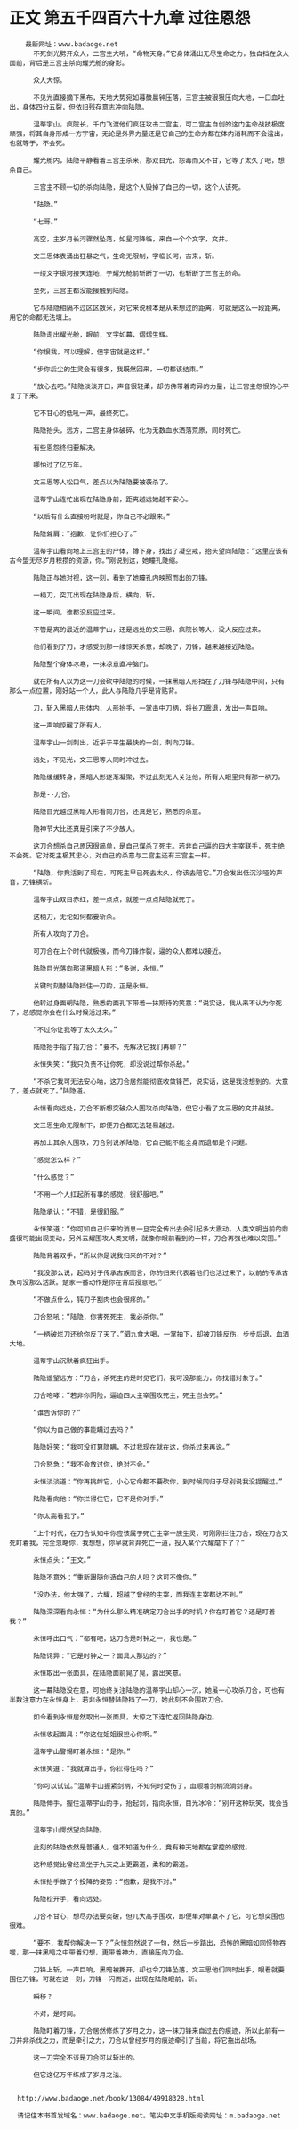 # 正文 第五千四百六十九章 过往恩怨
        最新网址：www.badaoge.net
          不死剑光劈开众人，二宫主大吼，“命物天身。”它身体涌出无尽生命之力，独自挡在众人面前，背后是三宫主杀向耀光舱的身影。
      
          众人大惊。
      
          不见光直接摘下黑布，天地大势宛如暮鼓晨钟压落，三宫主被狠狠压向大地，一口血吐出，身体四分五裂，但依旧残存意志冲向陆隐。
      
          温蒂宇山，疯院长，千门飞渡他们疯狂攻击二宫主，可二宫主自创的这门生命战技极度顽强，将其自身形成一方宇宙，无论是外界力量还是它自己的生命力都在体内消耗而不会溢出，也就等于，不会死。
      
          耀光舱内，陆隐平静看着三宫主杀来，那双目光，怨毒而又不甘，它等了太久了吧，想杀自己。
      
          三宫主不顾一切的杀向陆隐，是这个人毁掉了自己的一切，这个人该死。
      
          “陆隐。”
      
          “七哥。”
      
          高空，主岁月长河骤然坠落，如星河降临，来自一个个文字，文井。
      
          文三思体表涌出狂暴之气，生命无限制，字临长河，古来，斩。
      
          一缕文字银河接天连地，于耀光舱前斩断了一切，也斩断了三宫主的命。
      
          至死，三宫主都没能接触到陆隐。
      
          它与陆隐相隔不过区区数米，对它来说根本是从未想过的距离，可就是这么一段距离，用它的命都无法填上。
      
          陆隐走出耀光舱，眼前，文字如幕，熠熠生辉。
      
          “你恨我，可以理解，但宇宙就是这样。”
      
          “步你后尘的生灵会有很多，我既然回来，一切都该结束。”
      
          “放心去吧。”陆隐淡淡开口，声音很轻柔，却仿佛带着奇异的力量，让三宫主怨恨的心平复了下来。
      
          它不甘心的低吼一声，最终死亡。
      
          陆隐抬头，远方，二宫主身体破碎，化为无数血水洒落荒原，同时死亡。
      
          有些恩怨终归要解决。
      
          哪怕过了亿万年。
      
          文三思等人松口气，差点以为陆隐要被袭杀了。
      
          温蒂宇山连忙出现在陆隐身前，距离越远她越不安心。
      
          “以后有什么直接吩咐就是，你自己不必跟来。”
      
          陆隐耸肩：“抱歉，让你们担心了。”
      
          温蒂宇山看向地上三宫主的尸体，蹲下身，找出了凝空戒，抬头望向陆隐：“这里应该有古今盟无尽岁月积攒的资源，你。”刚说到这，她瞳孔陡缩。
      
          陆隐正与她对视，这一刻，看到了她瞳孔内映照而出的刀锋。
      
          一柄刀，突兀出现在陆隐身后，横向，斩。
      
          这一瞬间，谁都没反应过来。
      
          不管是离的最近的温蒂宇山，还是远处的文三思，疯院长等人，没人反应过来。
      
          他们看到了刀，才感受到那一缕惊天杀意，却晚了，刀锋，越来越接近陆隐。
      
          陆隐整个身体冰寒，一抹凉意直冲脑门。
      
          就在所有人以为这一刀会砍中陆隐的时候，一抹黑暗人形挡在了刀锋与陆隐中间，只有那么一点位置，刚好站一个人，此人与陆隐几乎是背贴背。
      
          刀，斩入黑暗人形体内，人形抬手，一掌击中刀柄，将长刀震退，发出一声巨响。
      
          这一声响惊醒了所有人。
      
          温蒂宇山一剑刺出，近乎于平生最快的一剑，刺向刀锋。
      
          远处，不见光，文三思等人同时冲过去。
      
          陆隐缓缓转身，黑暗人形逐渐凝聚，不过此刻无人关注他，所有人眼里只有那一柄刀。
      
          那是--刀合。
      
          陆隐目光越过黑暗人形看向刀合，还真是它，熟悉的杀意。
      
          隐神节大比还真是引来了不少故人。
      
          这刀合想杀自己原因很简单，是自己谋杀了死主。若非自己逼的四大主宰联手，死主绝不会死。它对死主极其忠心，对自己的杀意与二宫主还有三宫主一样。
      
          “陆隐，你竟活到了现在，可死主早已死去太久，你该去陪它。”刀合发出低沉沙哑的声音，刀锋横斩。
      
          温蒂宇山双目赤红，差一点点，就差一点点陆隐就死了。
      
          这柄刀，无论如何都要斩杀。
      
          所有人攻向了刀合。
      
          可刀合在上个时代就极强，而今刀锋炸裂，逼的众人都难以接近。
      
          陆隐目光落向那道黑暗人形：“多谢，永恒。”
      
          关键时刻替陆隐挡住一刀的，正是永恒。
      
          他转过身面朝陆隐，熟悉的面孔下带着一抹期待的笑意：“说实话，我从来不认为你死了，总感觉你会在什么时候活过来。”
      
          “不过你让我等了太久太久。”
      
          陆隐抬手指了指刀合：“要不，先解决它我们再聊？”
      
          永恒失笑：“我只负责不让你死，却没说过帮你杀敌。”
      
          “不杀它我可无法安心呐，这刀合居然能彻底收敛锋芒，说实话，这是我没想到的。大意了，差点就死了。”陆隐道。
      
          永恒看向远处，刀合不断想突破众人围攻杀向陆隐，但它小看了文三思的文井战技。
      
          文三思生命无限制下，即便刀合都无法轻易越过。
      
          再加上其余人围攻，刀合别说杀陆隐，它自己能不能全身而退都是个问题。
      
          “感觉怎么样？”
      
          “什么感觉？”
      
          “不用一个人扛起所有事的感觉，很舒服吧。”
      
          陆隐承认：“不错，是很舒服。”
      
          永恒笑道：“你可知自己归来的消息一旦完全传出去会引起多大震动。人类文明当前的鼎盛很可能出现变动，另外五耀围攻人类文明，就像你眼前看到的一样，刀合再强也难以突围。”
      
          陆隐背着双手，“所以你是说我归来的不对？”
      
          “我没那么说，起码对于传承古族而言，你的归来代表着他们也活过来了，以前的传承古族可没那么活跃。楚家一番动作是你在背后授意吧。”
      
          “不做点什么，钝刀子割肉也会很疼的。”
      
          刀合怒吼：“陆隐，你害死死主，我必杀你。”
      
          “一柄破烂刀还给你反了天了。”驷九食大喝，一掌拍下，却被刀锋反伤，步步后退，血洒大地。
      
          温蒂宇山沉默着疯狂出手。
      
          陆隐遥望远方：“刀合，杀死主的是时见它们，我可没那能力，你找错对象了。”
      
          刀合咆哮：“若非你阴险，逼迫四大主宰围攻死主，死主岂会死。”
      
          “谁告诉你的？”
      
          “你以为自己做的事能瞒过去吗？”
      
          陆隐好笑：“我可没打算隐瞒，不过我现在就在这，你杀过来再说。”
      
          刀合怒急：“我不会放过你，绝对不会。”
      
          永恒淡淡道：“你再挑衅它，小心它命都不要砍你，到时候同归于尽别说我没提醒过。”
      
          陆隐看向他：“你拦得住它，它不是你对手。”
      
          “你太高看我了。”
      
          “上个时代，在刀合认知中你应该属于死亡主宰一族生灵，可刚刚拦住刀合，现在刀合又死盯着我，完全忽略你，我想想，你早就背弃死亡一道，投入某个六耀麾下了？”
      
          永恒点头：“王文。”
      
          陆隐不意外：“重新跟随创造自己的人吗？这可不像你。”
      
          “没办法，他太强了，六耀，超越了曾经的主宰，而我连主宰都达不到。”
      
          陆隐深深看向永恒：“为什么那么精准确定刀合出手的时机？你在盯着它？还是盯着我？”
      
          永恒呼出口气：“都有吧，这刀合是时钟之一，我也是。”
      
          陆隐诧异：“它是时钟之一？面具人那边的？”
      
          永恒取出一张面具，在陆隐面前晃了晃，露出笑意。
      
          这一幕陆隐没在意，可始终关注陆隐的温蒂宇山却心一沉，她虽一心攻杀刀合，可也有半数注意力在永恒身上，若非永恒替陆隐挡了一刀，她此刻不会围攻刀合。
      
          如今看到永恒居然取出一张面具，大惊之下连忙返回陆隐身边。
      
          永恒收起面具：“你这位姐姐很担心你啊。”
      
          温蒂宇山警惕盯着永恒：“是你。”
      
          永恒笑道：“我就算出手，你拦得住吗？”
      
          “你可以试试。”温蒂宇山握紧剑柄，不知何时受伤了，血顺着剑柄流淌剑身。
      
          陆隐伸手，握住温蒂宇山的手，抬起剑，指向永恒，目光冰冷：“别开这种玩笑，我会当真的。”
      
          温蒂宇山愕然望向陆隐。
      
          此刻的陆隐依然是普通人，但不知道为什么，竟有种天地都在掌控的感觉。
      
          这种感觉比曾经高坐于九天之上更霸道，柔和的霸道。
      
          永恒抬手做了个投降的姿势：“抱歉，是我不对。”
      
          陆隐松开手，看向远处。
      
          刀合不甘心，想尽办法要突破，但几大高手围攻，即便单对单赢不了它，可它想突围也很难。
      
          “要不，我帮你解决一下？”永恒忽然说了一句，然后一步踏出，恐怖的黑暗如同怪物吞噬，那一抹黑暗之中带着幻想，更带着神力，直接压向刀合。
      
          刀锋上斩，一声巨响，黑暗被撕开，却也令刀锋坠落，文三思他们同时出手，眼看就要围住刀锋，可就在这一刻，刀锋一闪而逝，出现在陆隐眼前，斩。
      
          瞬移？
      
          不对，是时间。
      
          陆隐盯着刀锋，刀合居然修炼了岁月之力，这一抹刀锋来自过去的痕迹，所以此前有一刀并非杀伐之力，而是牵引之力，刀合以曾经岁月的痕迹牵引了当前，将它拖出战场。
      
          这一刀完全不该是刀合可以斩出的。
      
          但它这亿万年练成了岁月之法。
      
      
      http://www.badaoge.net/book/13084/49918328.html
      
      请记住本书首发域名：www.badaoge.net。笔尖中文手机版阅读网址：m.badaoge.net